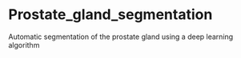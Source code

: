 # Prostate_gland_segmentation
Automatic segmentation of the prostate gland using a deep learning algorithm
